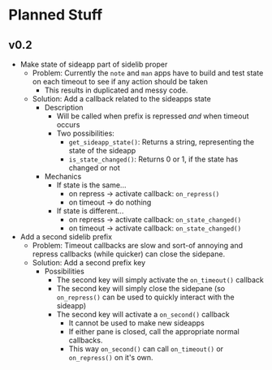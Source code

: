 # Planned Stuff

## v0.2
- Make state of sideapp part of sidelib proper
  - Problem: Currently the `note` and `man` apps have to build and test state on each timeout to see if any action should be taken
    - This results in duplicated and messy code.
  - Solution: Add a callback related to the sideapps state
    - Description
      - Will be called when prefix is repressed *and* when timeout occurs
      - Two possibilities:
        - `get_sideapp_state()`: Returns a string, representing the state of the sideapp
        - `is_state_changed()`: Returns 0 or 1, if the state has changed or not
    - Mechanics
      - If state is the same... 
        - on repress -> activate callback: `on_repress()`
        - on timeout -> do nothing
      - If state is different...
        - on repress -> activate callback: `on_state_changed()`
        - on timeout -> activate callback: `on_state_changed()`
- Add a second sidelib prefix
  - Problem: Timeout callbacks are slow and sort-of annoying and repress callbacks (while quicker) can close the sidepane.
  - Solution: Add a second prefix key
    - Possibilities
      - The second key will simply activate the `on_timeout()` callback
      - The second key will simply close the sidepane (so `on_repress()` can be used to quickly interact with the sideapp)
      - The second key will activate a `on_second()` callback
        - It cannot be used to make new sideapps
        - If either pane is closed, call the appropriate normal callbacks.
        - This way `on_second()` can call `on_timeout()` or `on_repress()` on it's own.
